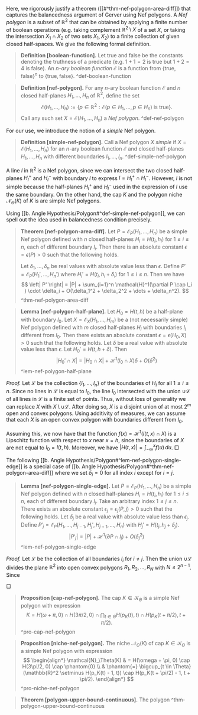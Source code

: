 Here, we rigorously justify a theorem ([[#^thm-nef-polygon-area-diff]]) that captures the balancedness argument of Gerver using Nef polygons. A _Nef polygon_ is a subset of $\mathbb{R}^2$ that can be obtained by applying a finite number of boolean operations (e.g. taking complement $\mathbb{R}^2 \setminus X$ of a set $X$, or taking the intersection $X_1 \cap X_2$ of two sets $X_1, X_2$) to a finite collection of given closed half-spaces. We give the following formal definition.

> __Definition [boolean-function].__ Let $\textsf{true}$ and $\textsf{false}$ be the constants denoting the truthness of a predicate (e.g. $1+1=2$ is $\textsf{true}$ but $1 + 2 = 4$ is $\textsf{false}$). An _$n$-ary boolean function_ $\mathcal{E}$ is a function from $\left\{ \textsf{true}, \textsf{false} \right\}^n$ to $\left\{ \textsf{true}, \textsf{false} \right\}$.
> ^def-boolean-function

> __Definition [nef-polygon].__ For any $n$-ary boolean function $\mathcal{E}$ and $n$ closed half-planes $H_1, \dots, H_n$ of $\mathbb{R}^2$, define the set 
$$
\mathcal{E}(H_1, \dots, H_n) := \left\{ p \in \mathbb{R}^2 : \mathcal{E}(p \in H_1, \dots,p \in H_n) \text{ is } \textsf{true} \right\}.
$$
> Call any such set $X = \mathcal{E}(H_1, \dots, H_n)$ a _Nef polygon_.
> ^def-nef-polygon

For our use, we introduce the notion of a _simple_ Nef polygon.

> __Definition [simple-nef-polygon].__ Call a Nef polygon $X$ _simple_ if $X = \mathcal{E}(H_1, \dots, H_n)$ for an $n$-ary boolean function $\mathcal{E}$ and closed half-planes $H_1, \dots, H_n$ with different boundaries $l_1, \dots, l_n$.
> ^def-simple-nef-polygon

A line $l$ in $\mathbb{R}^2$ is a Nef polygon, since we can intersect the two closed half-planes $H_l^+$ and $H_l^-$ with boundary $l$ to express $l = H_l^+ \cap H_l^-$. However, $l$ is not simple because the half-planes $H_l^+$ and $H_l^-$ used in the expression of $l$ use the same boundary. On the other hand, the cap $K$ and the polygon niche $\mathcal{N}_\Theta(K)$ of $K$ is are simple Nef polygons. 

Using [[b. Angle Hypothesis/Polygon#^def-simple-nef-polygon]], we can spell out the idea used in balancedness condition precisely.

> __Theorem [nef-polygon-area-diff].__ Let $P = \mathcal{E}_P(H_1, \dots, H_n)$ be a simple Nef polygon defined with $n$ closed half-planes $H_i = H(t_i, h_i)$ for $1 \leq i \leq n$, each of different boundary $l_i$. Then there is an absolute constant $\epsilon = \epsilon(P) > 0$ such that the following holds.
> 
> Let $\delta_1, \dots, \delta_n$ be real values with absolute value less than $\epsilon$. Define $P' = \mathcal{E}_P(H_1', \dots, H_n')$ where $H_i' = H(t_i, h_i + \delta_i)$  for $1 \leq i \leq n$. Then we have
$$
\left| P' \right| = |P| + \sum_{i=1}^n \mathcal{H}^1(\partial P \cap l_i ) \cdot \delta_i + O(\delta_1^2 + \delta_2^2 + \dots + \delta_n^2).
$$
> ^thm-nef-polygon-area-diff

> __Lemma [nef-polygon-half-plane].__ Let $H_0 = H(t, h)$ be a half-plane with boundary $l_0$. Let $X = \mathcal{E}_X(H_1, \dots, H_m)$ be a (not necessarily simple) Nef polygon defined with $m$ closed half-planes $H_i$ with boundaries $l_i$ different from $l_0$. Then there exists an absolute constant $\epsilon = \epsilon(H_0, X) > 0$ such that the following holds. Let $\delta$ be a real value with absolute value less than $\epsilon$. Let $H_0' = H(t, h + \delta)$. Then
$$
|H_0' \cap X| = |H_0 \cap X| + \mathcal{H}^1(l_0 \cap X) \delta + O(\delta^2)
$$
> ^lem-nef-polygon-half-plane

_Proof._ Let $\mathcal{L}$ be the collection $\left\{ l_1, \dots, l_n \right\}$ of the boundaries of $H_i$ for all $1 \leq i \leq n$. Since no lines in $\mathcal{L}$ is equal to $l_0$, the line $l_0$ intersected with the union $\cup \mathcal{L}$ of all lines in $\mathcal{L}$ is a finite set of points. Thus, without loss of generality we can replace $X$ with $X \setminus \cup \mathcal{L}$. After doing so, $X$ is a disjoint union of at most $2^m$ open and convex polygons. Using additivity of measures, we can assume that each $X$ is an open convex polygon with boundaries different from $l_0$.

Assuming this, we now have that the function $f(x) = \mathcal{H}^1(l(t, x) \cap X)$ is a Lipschitz function with respect to $x$ near $x = h$, since the boundaries of $X$ are not equal to $l_0 = l(t, h)$. Moreover, we have $|H(t, x)| = \int_{-\infty}^x f(u)\,du$. □

The following [[b. Angle Hypothesis/Polygon#^lem-nef-polygon-single-edge]] is a special case of [[b. Angle Hypothesis/Polygon#^thm-nef-polygon-area-diff]] where we set $\delta_i = 0$ for all index $i$ except for $i=j$.

> __Lemma [nef-polygon-single-edge].__ Let $P = \mathcal{E}_P(H_1, \dots, H_n)$ be a simple Nef polygon defined with $n$ closed half-planes $H_i = H(t_i, h_i)$ for $1 \leq i \leq n$, each of different boundary $l_i$. Take an arbitrary index $1 \leq j \leq n$. There exists an absolute constant $\epsilon_j = \epsilon_j(P, j) > 0$ such that the following holds. Let $\delta_j$ be a real value with absolute value less than $\epsilon_j$. Define $P'_j = \mathcal{E}_P(H_1, \dots, H_{j-1}, H_j', H_{j+1}, \dots, H_n)$ with $H_j' = H(t_j, h_j + \delta_j)$. 
$$
\left| P'_j \right| = |P| + \mathcal{H}^1(\partial P \cap l_j) + O(\delta_j^2)
$$
> ^lem-nef-polygon-single-edge

_Proof._ Let $\mathcal{L}$ be the collection of all boundaries $l_i$ for $i \neq j$. Then the union $\cup \mathcal{L}$ divides the plane $\mathbb{R}^2$ into open convex polygons $R_1, R_2, \dots, R_N$ with $N \leq 2^{n-1}$. Since 

□

> __Proposition [cap-nef-polygon].__ The cap $K \in \mathcal{K}_\Theta$ is a simple Nef polygon with expression
$$
K = H(\omega + \pi, 0) \cap H(3\pi/2, 0) \cap \bigcap_{t \in \Theta} H(p_K(t), t) \cap H(p_K(t + \pi/2), t + \pi/2).
$$
> ^pro-cap-nef-polygon

> __Proposition [niche-nef-polygon].__ The niche $\mathcal{N}_\Theta(K)$ of cap $K \in \mathcal{K}_\Theta$ is a simple Nef polygon with expression
$$
\begin{align*}
\mathcal{N}_\Theta(K) & = H(\omega + \pi, 0) \cap H(3\pi/2, 0) \cap \phantom{0} \\
& \phantom{=} \bigcup_{t \in \Theta} (\mathbb{R}^2 \setminus H(p_K(t) - 1, t)) \cap H(p_K(t + \pi/2) - 1, t + \pi/2).
\end{align*}
$$
> ^pro-niche-nef-polygon

> __Theorem [polygon-upper-bound-continuous].__ The polygon 
> ^thm-polygon-upper-bound-continuous
